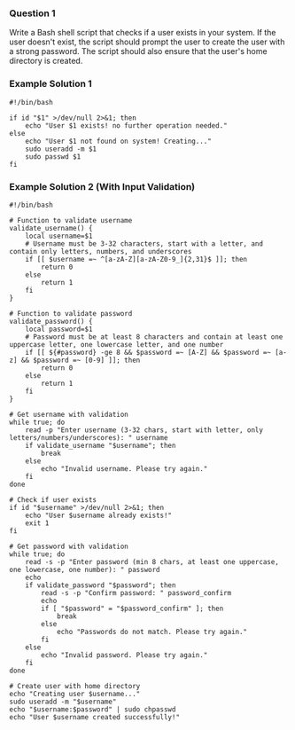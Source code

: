 ### Question 1
Write a Bash shell script that checks if a user exists in your system. If the user doesn't exist, the script should prompt the user to create the user with a strong password. The script should also ensure that the user's home directory is created.

### Example Solution 1
```
#!/bin/bash

if id "$1" >/dev/null 2>&1; then
    echo "User $1 exists! no further operation needed."
else
    echo "User $1 not found on system! Creating..."
    sudo useradd -m $1
    sudo passwd $1
fi
```

### Example Solution 2 (With Input Validation)
```
#!/bin/bash

# Function to validate username
validate_username() {
    local username=$1
    # Username must be 3-32 characters, start with a letter, and contain only letters, numbers, and underscores
    if [[ $username =~ ^[a-zA-Z][a-zA-Z0-9_]{2,31}$ ]]; then
        return 0
    else
        return 1
    fi
}

# Function to validate password
validate_password() {
    local password=$1
    # Password must be at least 8 characters and contain at least one uppercase letter, one lowercase letter, and one number
    if [[ ${#password} -ge 8 && $password =~ [A-Z] && $password =~ [a-z] && $password =~ [0-9] ]]; then
        return 0
    else
        return 1
    fi
}

# Get username with validation
while true; do
    read -p "Enter username (3-32 chars, start with letter, only letters/numbers/underscores): " username
    if validate_username "$username"; then
        break
    else
        echo "Invalid username. Please try again."
    fi
done

# Check if user exists
if id "$username" >/dev/null 2>&1; then
    echo "User $username already exists!"
    exit 1
fi

# Get password with validation
while true; do
    read -s -p "Enter password (min 8 chars, at least one uppercase, one lowercase, one number): " password
    echo
    if validate_password "$password"; then
        read -s -p "Confirm password: " password_confirm
        echo
        if [ "$password" = "$password_confirm" ]; then
            break
        else
            echo "Passwords do not match. Please try again."
        fi
    else
        echo "Invalid password. Please try again."
    fi
done

# Create user with home directory
echo "Creating user $username..."
sudo useradd -m "$username"
echo "$username:$password" | sudo chpasswd
echo "User $username created successfully!"
```

